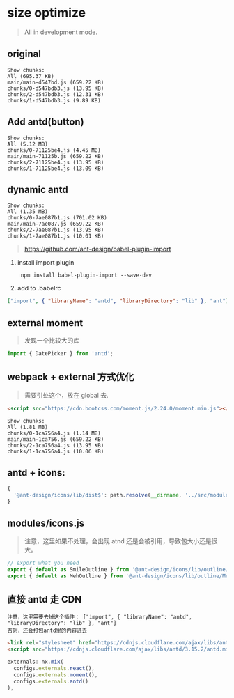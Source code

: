 # size optimize

> All in development mode.

## original

```
Show chunks:
All (695.37 KB)
main/main-d547bd.js (659.22 KB)
chunks/0-d547bdb3.js (13.95 KB)
chunks/2-d547bdb3.js (12.31 KB)
chunks/1-d547bdb3.js (9.89 KB)
```

## Add antd(button)

```
Show chunks:
All (5.12 MB)
chunks/0-71125be4.js (4.45 MB)
main/main-71125b.js (659.22 KB)
chunks/2-71125be4.js (13.95 KB)
chunks/1-71125be4.js (13.09 KB)
```

## dynamic antd

```
Show chunks:
All (1.35 MB)
chunks/0-7ae087b1.js (701.02 KB)
main/main-7ae087.js (659.22 KB)
chunks/2-7ae087b1.js (13.95 KB)
chunks/1-7ae087b1.js (10.01 KB)
```

> https://github.com/ant-design/babel-plugin-import

1. install import plugin

   ```shell
    npm install babel-plugin-import --save-dev
   ```

2. add to .babelrc

```json
["import", { "libraryName": "antd", "libraryDirectory": "lib" }, "ant"]
```

## external moment

> 发现一个比较大的库

```js
import { DatePicker } from 'antd';
```

## webpack + external 方式优化

> 需要引处这个，放在 global 去.

```html
<script src="https://cdn.bootcss.com/moment.js/2.24.0/moment.min.js"></script>
```

```
Show chunks:
All (1.81 MB)
chunks/0-1ca756a4.js (1.14 MB)
main/main-1ca756.js (659.22 KB)
chunks/2-1ca756a4.js (13.95 KB)
chunks/1-1ca756a4.js (10.06 KB)
```

## antd + icons:

```js
{
  '@ant-design/icons/lib/dist$': path.resolve(__dirname, '../src/modules/icons.js')
}
```

## modules/icons.js
> 注意，这里如果不处理，会出现 atnd 还是会被引用，导致包大小还是很大。
```js
// export what you need
export { default as SmileOutline } from '@ant-design/icons/lib/outline/SmileOutline';
export { default as MehOutline } from '@ant-design/icons/lib/outline/MehOutline';
```

## 直接 antd 走 CDN
~~~
注意，这里需要去掉这个插件： ["import", { "libraryName": "antd", "libraryDirectory": "lib" }, "ant"]
否则，还会打包antd里的内容进去
~~~



```html
<link rel="stylesheet" href="https://cdnjs.cloudflare.com/ajax/libs/antd/3.15.2/antd.min.css" />
<script src="https://cdnjs.cloudflare.com/ajax/libs/antd/3.15.2/antd.min.js"></script>
```

```js
externals: nx.mix(
  configs.externals.react(),
  configs.externals.moment(),
  configs.externals.antd()
),
```

